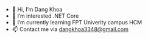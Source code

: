 - 👋 Hi, I’m Dang Khoa
- 👀 I’m interested .NET Core
- 🌱 I’m currently learning FPT Univerity campus HCM
- 📫 Contact me via dangkhoa3348@gmail.com

<!---
dangkhoaaaa/dangkhoaaaa is a ✨ special ✨ repository because its `README.md` (this file) appears on your GitHub profile.
You can click the Preview link to take a look at your changes.
--->
